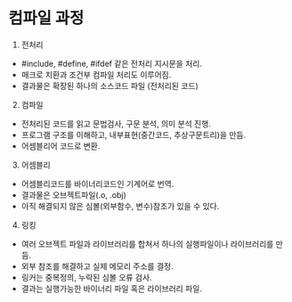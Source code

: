 # 컴파일 과정

1. 전처리
 - #include, #define, #ifdef 같은 전처리 지시문을 처리.
 - 매크로 치환과 조건부 컴파일 처리도 이루어짐.
 - 결과물은 확장된 하나의 소스코드 파일 (전처리된 코드)
2. 컴파일
 - 전처리된 코드를 읽고 문법검사, 구문 분석, 의미 분석 진행.
 - 프로그램 구조를 이해하고, 내부표현(중간코드, 추상구문트리)을 만듬.
 - 어셈블리어 코드로 변환.
3. 어셈블리
 - 어셈블리코드를 바이너리코드인 기계어로 번역.
 - 결과물은 오브젝트파일(.o, .obj)
 - 아직 해결되지 않은 심볼(외부함수, 변수)참조가 있을 수 있다.
4. 링킹
 - 여러 오브젝트 파일과 라이브러리를 합쳐서 하나의 실행파일이나 라이브러리를 만듬.
 - 외부 참조를 해결하고 실제 메모리 주소를 결정.
 - 링커는 중복정의, 누락된 심볼 오류 검사.
 - 결과는 실행가능한 바이너리 파일 혹은 라이브러리 파일.
